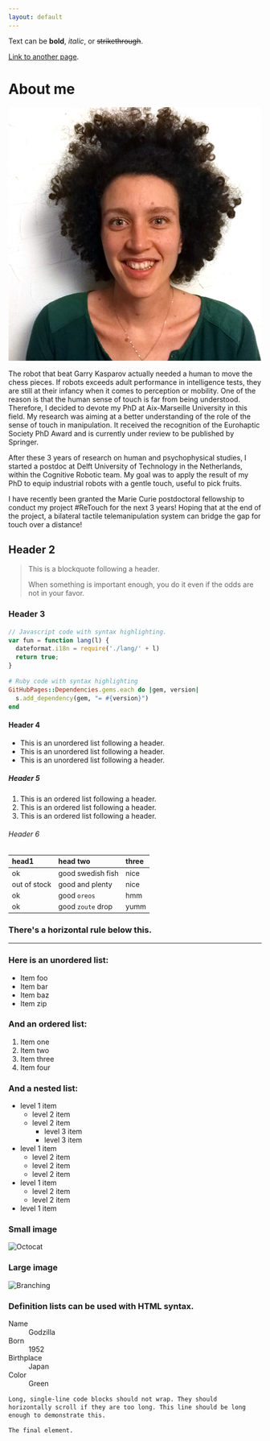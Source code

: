 ```yaml
---
layout: default
---
```


Text can be **bold**, _italic_, or ~~strikethrough~~.

[Link to another page](./another-page.html).

# About me

![laurence-headshot](./images/laurence-headshot.jpg)

The robot that beat Garry Kasparov actually needed a human to move the chess pieces. If robots exceeds adult performance in intelligence tests, they are still at their infancy when it comes to perception or mobility. One of the reason is that the human sense of touch is far from being understood. Therefore, I decided to devote my PhD at Aix-Marseille University in this field. My research was aiming at a better understanding of the role of the sense of touch in manipulation. It received the recognition of the Eurohaptic Society PhD Award and is currently under review to be published by Springer.

After these 3 years of research on human and psychophysical studies, I started a postdoc at Delft University of Technology in the Netherlands, within the Cognitive Robotic team. My goal was to apply the result of my PhD to equip industrial robots with a gentle touch, useful to pick fruits.

I have recently been granted the Marie Curie postdoctoral fellowship to conduct my project #ReTouch for the next 3 years! Hoping that at the end of the project, a bilateral tactile telemanipulation system can bridge the gap for touch over a distance!

## Header 2

> This is a blockquote following a header.
>
> When something is important enough, you do it even if the odds are not in your favor.

### Header 3

```js
// Javascript code with syntax highlighting.
var fun = function lang(l) {
  dateformat.i18n = require('./lang/' + l)
  return true;
}
```

```ruby
# Ruby code with syntax highlighting
GitHubPages::Dependencies.gems.each do |gem, version|
  s.add_dependency(gem, "= #{version}")
end
```

#### Header 4

*   This is an unordered list following a header.
*   This is an unordered list following a header.
*   This is an unordered list following a header.

##### Header 5

1.  This is an ordered list following a header.
2.  This is an ordered list following a header.
3.  This is an ordered list following a header.

###### Header 6

| head1        | head two          | three |
|:-------------|:------------------|:------|
| ok           | good swedish fish | nice  |
| out of stock | good and plenty   | nice  |
| ok           | good `oreos`      | hmm   |
| ok           | good `zoute` drop | yumm  |

### There's a horizontal rule below this.

* * *

### Here is an unordered list:

*   Item foo
*   Item bar
*   Item baz
*   Item zip

### And an ordered list:

1.  Item one
1.  Item two
1.  Item three
1.  Item four

### And a nested list:

- level 1 item
  - level 2 item
  - level 2 item
    - level 3 item
    - level 3 item
- level 1 item
  - level 2 item
  - level 2 item
  - level 2 item
- level 1 item
  - level 2 item
  - level 2 item
- level 1 item

### Small image

![Octocat](https://github.githubassets.com/images/icons/emoji/octocat.png)

### Large image

![Branching](https://guides.github.com/activities/hello-world/branching.png)


### Definition lists can be used with HTML syntax.

<dl>
<dt>Name</dt>
<dd>Godzilla</dd>
<dt>Born</dt>
<dd>1952</dd>
<dt>Birthplace</dt>
<dd>Japan</dd>
<dt>Color</dt>
<dd>Green</dd>
</dl>

```
Long, single-line code blocks should not wrap. They should horizontally scroll if they are too long. This line should be long enough to demonstrate this.
```

```
The final element.
```
